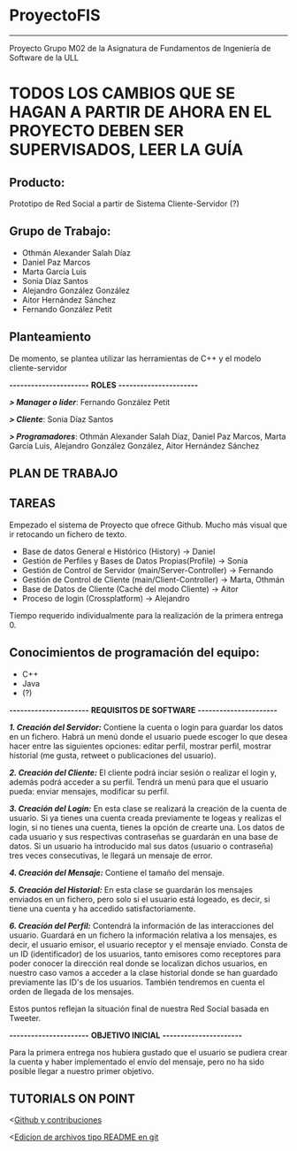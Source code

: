 # ProyectoFIS
---------------
Proyecto Grupo M02 de la Asignatura de Fundamentos de Ingeniería de Software de la ULL
# TODOS LOS CAMBIOS QUE SE HAGAN A PARTIR DE AHORA EN EL PROYECTO DEBEN SER SUPERVISADOS, LEER LA GUÍA

Producto:
---------
Prototipo de Red Social a partir de Sistema Cliente-Servidor (?)

Grupo de Trabajo:
---------------------
  - Othmán Alexander Salah Díaz
  - Daniel Paz Marcos
  - Marta García Luis
  - Sonia Díaz Santos
  - Alejandro González González
  - Aitor Hernández Sánchez
  - Fernando González Petit
  
Planteamiento
----------------------
De momento, se plantea utilizar las herramientas de C++ y el modelo cliente-servidor

**----------------------**
**ROLES**
**----------------------**

***> Manager o líder***: Fernando González Petit

***> Cliente***: Sonia Díaz Santos

***> Programadores***: Othmán Alexander Salah Díaz, Daniel Paz Marcos, Marta García Luis, Alejandro González González, Aitor Hernández Sánchez

## PLAN DE TRABAJO

TAREAS
--------------------------
Empezado el sistema de Proyecto que ofrece Github. Mucho más visual que ir retocando un fichero de texto.

- Base de datos General e Histórico (History) -> Daniel
- Gestión de Perfiles y Bases de Datos Propias(Profile) -> Sonia
- Gestión de Control de Servidor (main/Server-Controller) -> Fernando
- Gestión de Control de Cliente (main/Client-Controller) -> Marta, Othmán
- Base de Datos de Cliente  (Caché del modo Cliente) -> Aitor
- Proceso de login (Crossplatform) -> Alejandro 

Tiempo requerido individualmente para la realización de la primera entrega 0.

Conocimientos de programación del equipo:
-----------------------------------------
  - C++
  - Java
  - (?)
  
**----------------------**
**REQUISITOS DE SOFTWARE**
**----------------------**

***1. Creación del Servidor:***
Contiene la cuenta o login para guardar los datos en un fichero.
Habrá un menú donde el usuario puede escoger lo que desea hacer entre las siguientes opciones: editar perfil, mostrar perfil, mostrar historial (me gusta, retweet o publicaciones del usuario).
  
***2. Creación del Cliente:***
El cliente podrá inciar sesión o realizar el login y, además podrá acceder a su perfil. Tendrá un menú para que el usuario pueda: enviar mensajes, modificar su perfil. 

***3. Creación del Login:***
En esta clase se realizará la creación de la cuenta de usuario. Si ya tienes una cuenta creada previamente te logeas y realizas el login, si no tienes una cuenta, tienes la opción de crearte una.
Los datos de cada usuario y sus respectivas contraseñas se guardarán en una base de datos. 
Si un usuario ha introducido mal sus datos (usuario o contraseña) tres veces consecutivas, le llegará un mensaje de error.

***4. Creación del Mensaje:***
Contiene el tamaño del mensaje.

***5. Creación del Historial:***
En esta clase se guardarán los mensajes enviados en un fichero, pero solo si el usuario está logeado, es decir, si tiene una cuenta y ha accedido satisfactoriamente. 

***6. Creación del Perfil:***
Contendrá la información de las interacciones del usuario. Guardará en un fichero la información relativa a los mensajes, es decir, el usuario emisor, el usuario receptor y el mensaje enviado.
Consta de un ID (identificador) de los usuarios, tanto emisores como receptores para poder conocer la dirección real donde se localizan dichos usuarios, en nuestro caso vamos a acceder a la clase historial donde se han guardado previamente las ID's de los usuarios.
También tendremos en cuenta el orden de llegada de los mensajes.

Estos puntos reflejan la situación final de nuestra Red Social basada en Tweeter.

**----------------------**
**OBJETIVO INICIAL**
**----------------------**

Para la primera entrega nos hubiera gustado que el usuario se pudiera crear la cuenta y haber implementado el envío del mensaje, pero no ha sido posible llegar a nuestro primer objetivo.

TUTORIALS ON POINT
----------------------
<[Github y contribuciones](https://github.com/LuchoCastillo/Conociendo-GitHub/tree/master/tutorial/data)

<[Edicion de archivos tipo README en git](https://github.com/ricval/Documentacion/blob/master/Guias/GitHub/mastering-markdown.md)


  


